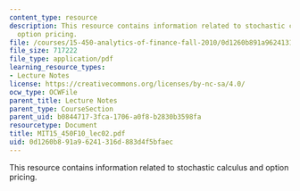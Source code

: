 ```yaml
---
content_type: resource
description: This resource contains information related to stochastic calculus and
  option pricing.
file: /courses/15-450-analytics-of-finance-fall-2010/0d1260b891a96241316d883d4f5bfaec_MIT15_450F10_lec02.pdf
file_size: 717222
file_type: application/pdf
learning_resource_types:
- Lecture Notes
license: https://creativecommons.org/licenses/by-nc-sa/4.0/
ocw_type: OCWFile
parent_title: Lecture Notes
parent_type: CourseSection
parent_uid: b0844717-3fca-1706-a0f8-b2830b3598fa
resourcetype: Document
title: MIT15_450F10_lec02.pdf
uid: 0d1260b8-91a9-6241-316d-883d4f5bfaec
---
```

This resource contains information related to stochastic calculus and option pricing.